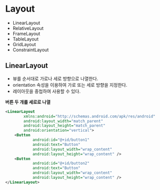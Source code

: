 # Layout
 * LinearLayout
 * RelativeLayout
 * FrameLayout
 * TableLayout
 * GridLayout
 * ConstraintLayout

## LinearLayout
 - 뷰를 순서대로 가로나 세로 방향으로 나열한다.
 - orientation 속성을 이용하여 가로 또는 세로 방향을 지정한다.
 - 레이아웃을 중첩하여 사용할 수 있다.

__버튼 두 개를 세로로 나열__
```xml
<LinearLayout
        xmlns:android="http://schemas.android.com/apk/res/android"
        android:layout_width="match_parent"
        android:layout_height="match_parent"
        android:orientation="vertical">
    <Button
            android:id="@+id/button1"
            android:text="Button"
            android:layout_width="wrap_content"
            android:layout_height="wrap_content" />
    <Button
            android:id="@+id/button2"
            android:text="Button"
            android:layout_width="wrap_content"
            android:layout_height="wrap_content" />
</LinearLayout>
```